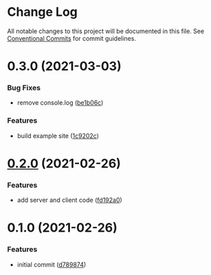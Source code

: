 # Change Log

All notable changes to this project will be documented in this file.
See [Conventional Commits](https://conventionalcommits.org) for commit guidelines.

# 0.3.0 (2021-03-03)


### Bug Fixes

* remove console.log ([be1b06c](https://github.com/arshad/next-mdx/commit/be1b06c02bcc512df01c7e71473c53518893a112))


### Features

* build example site ([1c9202c](https://github.com/arshad/next-mdx/commit/1c9202cf6cab806e79a2149e75508b90a02ebb51))





# [0.2.0](https://github.com/arshad/next-mdx/compare/example-site@0.1.0...example-site@0.2.0) (2021-02-26)


### Features

* add server and client code ([fd192a0](https://github.com/arshad/next-mdx/commit/fd192a0dbeb9d94c0b3890c1751788560fd07c8d))





# 0.1.0 (2021-02-26)


### Features

* initial commit ([d789874](https://github.com/arshad/next-mdx/commit/d789874a84f9f6fdd197133be32b4d8bf8fa95dc))
